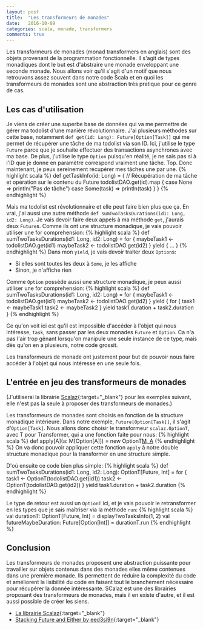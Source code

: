 ```yaml
---
layout: post
title:  "Les transformeurs de monades"
date:   2016-10-09
categories: scala, monade, transformers
comments: true
---
```


Les transformeurs de monades (monad transformers en anglais) sont des objets provenant de la programmation fonctionnelle.
Il s'agit de types monadiques dont le but est d'abstraire une monade enveloppant une seconde monade.
Nous allons voir qu'il s'agit d'un motif que nous retrouvons assez souvent dans notre code Scala et en quoi les transformeurs de monades sont une abstraction très pratique pour ce genre de cas.


## Les cas d'utilisation

Je viens de créer une superbe base de données qui va me permettre de gérer ma todolist d'une manière révolutionnaire.
J'ai plusieurs méthodes sur cette base, notamment `def get(id: Long): Future[Option[Task]]` qui me permet de récupérer une tâche de ma todolist via son ID.
Ici, j'utilise le type `Future` parce que je souhaite effectuer des transactions asynchrones avec ma base.
De plus, j'utilise le type `Option` puisqu'en réalité, je ne sais pas si à l'ID que je donne en paramètre correspond vraiment une tâche.
Top.
Donc maintenant, je peux sereinement récupérer mes tâches une par une.
{% highlight scala %}
def getTaskInfo(id: Long) = {
  // Récupération de ma tâche et opération sur le contenu du Future
  todolistDAO.get(id).map {
    case None => println("Pas de tâche")
    case Some(task) => println(task)
  }
}
{% endhighlight %}

Mais ma todolist est révolutionnaire et elle peut faire bien plus que ça.
En vrai, j'ai aussi une autre méthode `def sumTwoTasksDurations(id1: Long, id2: Long)`.
Je vais devoir faire deux appels à ma méthode `get`, j'aurais deux `Future`s.
Comme ils ont une structure monadique, je vais pouvoir utiliser une for comprehension:
{% highlight scala %}
def sumTwoTasksDurations(id1: Long, id2: Long) = for {
  maybeTask1 <- todolistDAO.get(id1)
  maybeTask2 <- todolistDAO.get(id2)
} yield {
  ...
}
{% endhighlight %}
Dans mon `yield`, je vais devoir traiter deux `Option`s:

 * Si elles sont toutes les deux à `Some`, je les affiche
 * Sinon, je n'affiche rien


Comme `Option` possède aussi une structure monadique, je peux aussi utiliser une for comprehension:
{% highlight scala %}
def sumTwoTasksDurations(id1: Long, id2: Long) = for {
  maybeTask1 <- todolistDAO.get(id1)
  maybeTask2 <- todolistDAO.get(id2)
} yield {
  for {
    task1 <- maybeTask1
    task2 <- maybeTask2
  } yield task1.duration + task2.duration
}
{% endhighlight %}

Ce qu'on voit ici est qu'il est impossible d'accéder à l'objet qui nous intéresse, `task`, sans passer par les deux monades `Future` et `Option`.
Ca n'a pas l'air trop gênant lorsqu'on manipule une seule instance de ce type, mais dès qu'on en a plusieurs, notre code grossit.

Les transformeurs de monade ont justement pour but de pouvoir nous faire accéder à l'objet qui nous intéresse en une seule fois.

## L'entrée en jeu des transformeurs de monades

(J'utiliserai la librairie [Scalaz](https://github.com/scalaz/scalaz){:target="_blank"} pour les exemples suivant, elle n'est pas la seule à proposer des transformeurs de monades.)

Les transformeurs de monades sont choisis en fonction de la structure monadique intérieure.
Dans notre exemple, `Future[Option[Task]]`, il s'agit d'`Option[Task]`.
Nous allons donc choisir le transformeur `scalaz.OptionT`, avec T pour Transformer, qui a une fonction faite pour nous:
{% highlight scala %}
def apply[A](a: M[Option[A]]) = new OptionT[M, A](a)
{% endhighlight %}
On va donc pouvoir appliquer cette fonction `apply` à notre double structure monadique pour la transformer en une structure simple.


D'où ensuite ce code bien plus simple:
{% highlight scala %}
def sumTwoTasksDurations(id1: Long, id2: Long): OptionT[Future, Int] = for {
  task1 <- OptionT(todolistDAO.get(id1))
  task2 <- OptionT(todolistDAO.get(id2))
} yield task1.duration + task2.duration
{% endhighlight %}

Le type de retour est aussi un `OptionT` ici, et je vais pouvoir le retransformer en les types que je sais maîtriser via la méthode `run`:
{% highlight scala %}
val durationT: OptionT[Future, Int] = displayTwoTasksInfo(1, 2)
val futureMaybeDuration: Future[Option[Int]] = durationT.run
{% endhighlight %}

## Conclusion

Les transformeurs de monades proposent une abstraction puissante pour travailler sur objets contenus dans des monades elles même contenues dans une première monade.
Ils permettent de réduire la complexité du code et améliorent la lisibilité du code en faisant tout le branchement nécessaire pour récupérer la donnée intéressante.
SCalaz est une des librairies proposant des transformeurs de monades, mais il en existe d'autre, et il est aussi possible de créer les siens.

* [La librairie Scalaz](https://github.com/scalaz/scalaz){:target="_blank"}
* [Stacking Future and Either by eed3si9n](http://eed3si9n.com/herding-cats/stacking-future-and-either.html){:target="_blank"}
